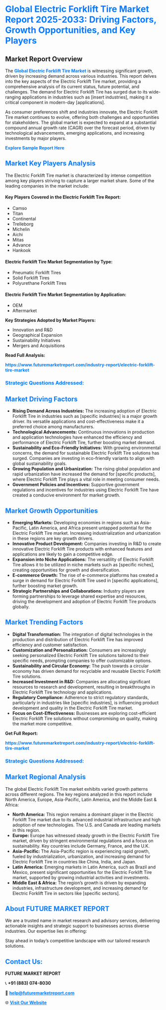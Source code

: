 <h1 style="color: #007BFF;">Global Electric Forklift Tire Market Report 2025-2033: Driving Factors, Growth Opportunities, and Key Players</h1>

<section id="overview">
<h2>Market Report Overview</h2>
<p>The <a href="https://www.futuremarketreport.com/industry-report/electric-forklift-tire-market" style="color: #007BFF; text-decoration: none;"><strong>Global Electric Forklift Tire Market</strong></a> is witnessing significant growth, driven by increasing demand across various industries. This report delves into the key aspects of the Electric Forklift Tire market, providing a comprehensive analysis of its current status, future potential, and challenges. The demand for Electric Forklift Tire has surged due to its wide-ranging applications in industries such as [insert industries], making it a critical component in modern-day [applications].</p>
<p>As consumer preferences shift and industries innovate, the Electric Forklift Tire market continues to evolve, offering both challenges and opportunities for stakeholders. The global market is expected to expand at a substantial compound annual growth rate (CAGR) over the forecast period, driven by technological advancements, emerging applications, and increasing investments by major players.</p>
</section>

<section id="overview">
<p><a href="https://www.futuremarketreport.com/request-sample/reportId=41098" style="color: #007BFF; text-decoration: none;"><strong>Explore Sample Report Here</strong></a></p>
</section>

<section id="key-players">
<h2 style="color: #007BFF;">Market Key Players Analysis</h2>
<p>The Electric Forklift Tire market is characterized by intense competition among key players striving to capture a larger market share. Some of the leading companies in the market include:</p>
<h4>Key Players Covered in the Electric Forklift Tire Report:</h4>
<ul><li>Camso</li><li>Titan</li><li>Continental</li><li>Trelleborg</li><li>Michelin</li><li>Aichi</li><li>Mitas</li><li>Advance</li><li>Hankook</li></ul>
<h4>Electric Forklift Tire Market Segmentation by Type:</h4>
<ul><li>Pneumatic Forklift Tires</li><li>Solid Forklift Tires</li><li>Polyurethane Forklift Tires</li></ul>

<h4>Electric Forklift Tire Market Segmentation by Application:</h4>
<ul><li>OEM</li><li>Aftermarket</li></ul>
<p><strong>Key Strategies Adopted by Market Players:</strong></p>
<ul>
<li>Innovation and R&D</li>
<li>Geographical Expansion</li>
<li>Sustainability Initiatives</li>
<li>Mergers and Acquisitions</li>
</ul>
</section>

<section>
<p><strong>Read Full Analysis: </strong></p><a href="https://www.futuremarketreport.com/industry-report/electric-forklift-tire-market" style="color: #007BFF; text-decoration: none;"><strong>https://www.futuremarketreport.com/industry-report/electric-forklift-tire-market</strong></a>
<h3 style="color: #007BFF;">Strategic Questions Addressed:</h3>
</section>

<section id="driving-factors">
<h2 style="color: #007BFF;">Market Driving Factors</h2>
<ul>
<li><strong>Rising Demand Across Industries:</strong> The increasing adoption of Electric Forklift Tire in industries such as [specific industries] is a major growth driver. Its versatile applications and cost-effectiveness make it a preferred choice among manufacturers.</li>
<li><strong>Technological Advancements:</strong> Continuous innovations in production and application technologies have enhanced the efficiency and performance of Electric Forklift Tire, further boosting market demand.</li>
<li><strong>Sustainability and Eco-Friendly Initiatives:</strong> With growing environmental concerns, the demand for sustainable Electric Forklift Tire solutions has surged. Companies are investing in eco-friendly variants to align with global sustainability goals.</li>
<li><strong>Growing Population and Urbanization:</strong> The rising global population and rapid urbanization have increased the demand for [specific products], where Electric Forklift Tire plays a vital role in meeting consumer needs.</li>
<li><strong>Government Policies and Incentives:</strong> Supportive government regulations and incentives for industries using Electric Forklift Tire have created a conducive environment for market growth.</li>
</ul>
</section>

<section id="growth-opportunities">
<h2 style="color: #007BFF;">Market Growth Opportunities</h2>
<ul>
<li><strong>Emerging Markets:</strong> Developing economies in regions such as Asia-Pacific, Latin America, and Africa present untapped potential for the Electric Forklift Tire market. Increasing industrialization and urbanization in these regions are key growth drivers.</li>
<li><strong>Innovative Product Development:</strong> Companies investing in R&D to create innovative Electric Forklift Tire products with enhanced features and applications are likely to gain a competitive edge.</li>
<li><strong>Expansion into Niche Applications:</strong> The versatility of Electric Forklift Tire allows it to be utilized in niche markets such as [specific niches], creating opportunities for growth and diversification.</li>
<li><strong>E-commerce Growth:</strong> The rise of e-commerce platforms has created a surge in demand for Electric Forklift Tire used in [specific applications], further boosting market growth.</li>
<li><strong>Strategic Partnerships and Collaborations:</strong> Industry players are forming partnerships to leverage shared expertise and resources, driving the development and adoption of Electric Forklift Tire products globally.</li>
</ul>
</section>

<section id="trending-factors">
<h2 style="color: #007BFF;">Market Trending Factors</h2>
<ul>
<li><strong>Digital Transformation:</strong> The integration of digital technologies in the production and distribution of Electric Forklift Tire has improved efficiency and customer satisfaction.</li>
<li><strong>Customization and Personalization:</strong> Consumers are increasingly seeking personalized Electric Forklift Tire solutions tailored to their specific needs, prompting companies to offer customizable options.</li>
<li><strong>Sustainability and Circular Economy:</strong> The push towards a circular economy has driven demand for recyclable and reusable Electric Forklift Tire solutions.</li>
<li><strong>Increased Investment in R&D:</strong> Companies are allocating significant resources to research and development, resulting in breakthroughs in Electric Forklift Tire technology and applications.</li>
<li><strong>Regulatory Compliance:</strong> Adherence to strict regulatory standards, particularly in industries like [specific industries], is influencing product development and quality in the Electric Forklift Tire market.</li>
<li><strong>Focus on Cost-Effectiveness:</strong> Businesses are exploring cost-efficient Electric Forklift Tire solutions without compromising on quality, making the market more competitive.</li>
</ul>
</section>

<section>
<p><strong>Get Full Report: </strong></p><a href="https://www.futuremarketreport.com/industry-report/electric-forklift-tire-market" style="color: #007BFF; text-decoration: none;"><strong>https://www.futuremarketreport.com/industry-report/electric-forklift-tire-market</strong></a>
<h3 style="color: #007BFF;">Strategic Questions Addressed:</h3>
</section>


<section id="regional-analysis">
<h2 style="color: #007BFF;">Market Regional Analysis</h2>
<p>The global Electric Forklift Tire market exhibits varied growth patterns across different regions. The key regions analyzed in this report include North America, Europe, Asia-Pacific, Latin America, and the Middle East & Africa:</p>
<ul>
<li><strong>North America:</strong> This region remains a dominant player in the Electric Forklift Tire market due to its advanced industrial infrastructure and high adoption of new technologies. The U.S. and Canada are leading markets in this region.</li>
<li><strong>Europe:</strong> Europe has witnessed steady growth in the Electric Forklift Tire market, driven by stringent environmental regulations and a focus on sustainability. Key countries include Germany, France, and the U.K.</li>
<li><strong>Asia-Pacific:</strong> The Asia-Pacific region is experiencing rapid growth, fueled by industrialization, urbanization, and increasing demand for Electric Forklift Tire in countries like China, India, and Japan.</li>
<li><strong>Latin America:</strong> Emerging markets in Latin America, such as Brazil and Mexico, present significant opportunities for the Electric Forklift Tire market, supported by growing industrial activities and investments.</li>
<li><strong>Middle East & Africa:</strong> The region’s growth is driven by expanding industries, infrastructure development, and increasing demand for Electric Forklift Tire in sectors like [specific sectors].</li>
</ul>
</section>

<footer>
<h2 style="color: #007BFF;">About FUTURE MARKET REPORT</h2>
<p>We are a trusted name in market research and advisory services, delivering actionable insights and strategic support to businesses across diverse industries. Our expertise lies in offering:</p>

<p>Stay ahead in today’s competitive landscape with our tailored research solutions.</p>

<h2 style="color: #007BFF;">Contact Us:</h2>
<p><strong>FUTURE MARKET REPORT</strong></p>
<p>📞 <strong>+91 (883) 074-8030</strong></p>
<p>📧 <strong><a href="mailto:help@futuremarketreport.com" style="color: #007BFF;">help@futuremarketreport.com</a></strong></p>
<p>🌐 <strong><a href="https://www.futuremarketreport.com/" style="color: #007BFF;">Visit Our Website</a></strong></p>
</footer>